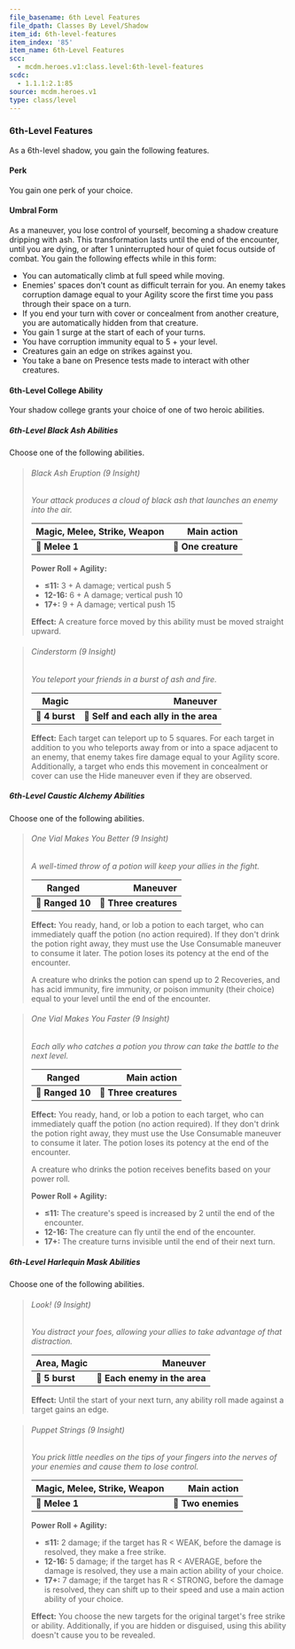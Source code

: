 ```yaml
---
file_basename: 6th Level Features
file_dpath: Classes By Level/Shadow
item_id: 6th-level-features
item_index: '85'
item_name: 6th-Level Features
scc:
  - mcdm.heroes.v1:class.level:6th-level-features
scdc:
  - 1.1.1:2.1:85
source: mcdm.heroes.v1
type: class/level
---
```


### 6th-Level Features

As a 6th-level shadow, you gain the following features.

#### Perk

You gain one perk of your choice.

#### Umbral Form

As a maneuver, you lose control of yourself, becoming a shadow creature dripping with ash. This transformation lasts until the end of the encounter, until you are dying, or after 1 uninterrupted hour of quiet focus outside of combat. You gain the following effects while in this form:

- You can automatically climb at full speed while moving.
- Enemies' spaces don't count as difficult terrain for you. An enemy takes corruption damage equal to your Agility score the first time you pass through their space on a turn.
- If you end your turn with cover or concealment from another creature, you are automatically hidden from that creature.
- You gain 1 surge at the start of each of your turns.
- You have corruption immunity equal to 5 + your level.
- Creatures gain an edge on strikes against you.
- You take a bane on Presence tests made to interact with other creatures.

#### 6th-Level College Ability

Your shadow college grants your choice of one of two heroic abilities.

##### 6th-Level Black Ash Abilities

Choose one of the following abilities.

<!-- -->
> ###### Black Ash Eruption (9 Insight)
>
> *Your attack produces a cloud of black ash that launches an enemy into the air.*
>
> | **Magic, Melee, Strike, Weapon** |     **Main action** |
> | -------------------------------- | ------------------: |
> | **📏 Melee 1**                   | **🎯 One creature** |
>
> **Power Roll + Agility:**
>
> - **≤11:** 3 + A damage; vertical push 5
> - **12-16:** 6 + A damage; vertical push 10
> - **17+:** 9 + A damage; vertical push 15
>
> **Effect:** A creature force moved by this ability must be moved straight upward.

<!-- -->
> ###### Cinderstorm (9 Insight)
>
> *You teleport your friends in a burst of ash and fire.*
>
> | **Magic**      |                          **Maneuver** |
> | -------------- | ------------------------------------: |
> | **📏 4 burst** | **🎯 Self and each ally in the area** |
>
> **Effect:** Each target can teleport up to 5 squares. For each target in addition to you who teleports away from or into a space adjacent to an enemy, that enemy takes fire damage equal to your Agility score. Additionally, a target who ends this movement in concealment or cover can use the Hide maneuver even if they are observed.

##### 6th-Level Caustic Alchemy Abilities

Choose one of the following abilities.

<!-- -->
> ###### One Vial Makes You Better (9 Insight)
>
> *A well-timed throw of a potion will keep your allies in the fight.*
>
> | **Ranged**       |           **Maneuver** |
> | ---------------- | ---------------------: |
> | **📏 Ranged 10** | **🎯 Three creatures** |
>
> **Effect:** You ready, hand, or lob a potion to each target, who can immediately quaff the potion (no action required). If they don't drink the potion right away, they must use the Use Consumable maneuver to consume it later. The potion loses its potency at the end of the encounter.
>
> A creature who drinks the potion can spend up to 2 Recoveries, and has acid immunity, fire immunity, or poison immunity (their choice) equal to your level until the end of the encounter.

<!-- -->
> ###### One Vial Makes You Faster (9 Insight)
>
> *Each ally who catches a potion you throw can take the battle to the next level.*
>
> | **Ranged**       |        **Main action** |
> | ---------------- | ---------------------: |
> | **📏 Ranged 10** | **🎯 Three creatures** |
>
> **Effect:** You ready, hand, or lob a potion to each target, who can immediately quaff the potion (no action required). If they don't drink the potion right away, they must use the Use Consumable maneuver to consume it later. The potion loses its potency at the end of the encounter.
>
> A creature who drinks the potion receives benefits based on your power roll.
>
> **Power Roll + Agility:**
>
> - **≤11:** The creature's speed is increased by 2 until the end of the encounter.
> - **12-16:** The creature can fly until the end of the encounter.
> - **17+:** The creature turns invisible until the end of their next turn.

##### 6th-Level Harlequin Mask Abilities

Choose one of the following abilities.

<!-- -->
> ###### Look! (9 Insight)
>
> *You distract your foes, allowing your allies to take advantage of that distraction.*
>
> | **Area, Magic** |                  **Maneuver** |
> | --------------- | ----------------------------: |
> | **📏 5 burst**  | **🎯 Each enemy in the area** |
>
> **Effect:** Until the start of your next turn, any ability roll made against a target gains an edge.

<!-- -->
> ###### Puppet Strings (9 Insight)
>
> *You prick little needles on the tips of your fingers into the nerves of your enemies and cause them to lose control.*
>
> | **Magic, Melee**, **Strike, Weapon** |    **Main action** |
> | ------------------------------------ | -----------------: |
> | **📏 Melee 1**                       | **🎯 Two enemies** |
>
> **Power Roll + Agility:**
>
> - **≤11:** 2 damage; if the target has R < WEAK, before the damage is resolved, they make a free strike.
> - **12-16:** 5 damage; if the target has R < AVERAGE, before the damage is resolved, they use a main action ability of your choice.
> - **17+:** 7 damage; if the target has R < STRONG, before the damage is resolved, they can shift up to their speed and use a main action ability of your choice.
>
> **Effect:** You choose the new targets for the original target's free strike or ability. Additionally, if you are hidden or disguised, using this ability doesn't cause you to be revealed.
